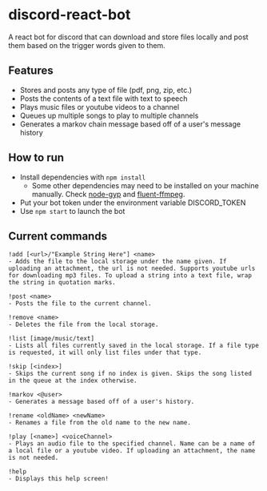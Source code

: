 # discord-react-bot
A react bot for discord that can download and store files locally and post them based on the trigger words given to them.

## Features
* Stores and posts any type of file (pdf, png, zip, etc.)
* Posts the contents of a text file with text to speech
* Plays music files or youtube videos to a channel
* Queues up multiple songs to play to multiple channels
* Generates a markov chain message based off of a user's message history

## How to run
* Install dependencies with `npm install`
  * Some other dependencies may need to be installed on your machine manually. Check [node-gyp](https://github.com/nodejs/node-gyp) and [fluent-ffmpeg](https://github.com/fluent-ffmpeg/node-fluent-ffmpeg).
* Put your bot token under the environment variable DISCORD_TOKEN
* Use `npm start` to launch the bot

## Current commands
```
!add [<url>/"Example String Here"] <name>
- Adds the file to the local storage under the name given. If uploading an attachment, the url is not needed. Supports youtube urls for downloading mp3 files. To upload a string into a text file, wrap the string in quotation marks.

!post <name>
- Posts the file to the current channel.

!remove <name>
- Deletes the file from the local storage.

!list [image/music/text]
- Lists all files currently saved in the local storage. If a file type is requested, it will only list files under that type.

!skip [<index>]
- Skips the current song if no index is given. Skips the song listed in the queue at the index otherwise.

!markov <@user>
- Generates a message based off of a user's history.

!rename <oldName> <newName>
- Renames a file from the old name to the new name.

!play [<name>] <voiceChannel>
- Plays an audio file to the specified channel. Name can be a name of a local file or a youtube video. If uploading an attachment, the name is not needed.

!help
- Displays this help screen!
```
